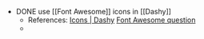 - DONE use [[Font Awesome]] icons in [[Dashy]]
	- References:
	  [Icons | Dashy](https://dashy.to/docs/icons/#font-awesome)
	  [Font Awesome question](https://github.com/Lissy93/dashy/discussions/659#discussioncomment-3676377)
	-